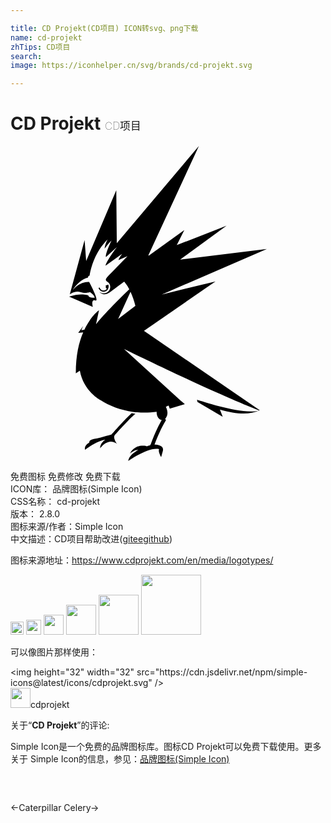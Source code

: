 ```yaml
---

title: CD Projekt(CD项目) ICON转svg、png下载
name: cd-projekt
zhTips: CD项目
search: 
image: https://iconhelper.cn/svg/brands/cd-projekt.svg

---
```


# CD Projekt  <small style="font-size: 60%;font-weight: 100">CD项目</small>

<div id="svg" class="svg-wrap">
<svg role="img" viewBox="0 0 24 24" xmlns="http://www.w3.org/2000/svg"><title>CD Projekt icon</title><path d="M18.942,20.154c-0.687,0.323-1.719,0.302-2.986-0.072l0.213,0.547l-0.389-0.226l-1.537-0.907h0.001 l-0.033-0.158C14.783,19.509,17.746,20.507,18.942,20.154z M7.929,22.045c-0.127,0.229,0.179,0.645,0.179,0.645 c-0.687-0.534-1.276,0.346-1.276,0.346c-0.039-0.385,0.397-0.669,0.397-0.669c-0.715,0.113-1.549,0.78-1.549,0.78 c-0.097-0.333,0.319-0.556,0.319-0.556c0-0.263,0.361-0.236,0.763-0.347c0.272-0.074,0.679-0.186,0.919-0.252 c0.005-0.004,0.007-0.01,0.011-0.013c0-0.002,0.303-0.348,0.671-0.745c0.291-0.31,0.614-0.648,0.868-0.88 c0.118,0.018,0.226,0.031,0.294,0.037c-0.243,0.199-0.651,0.62-0.999,0.994C8.266,21.665,8.039,21.921,7.929,22.045z M10.168,14.083 l8.822,6.05c-0.013,0.007-0.029,0.011-0.042,0.018c-0.008-0.004-0.163-0.064-0.328-0.129c-0.081-0.033-0.178-0.072-0.29-0.118 h-0.001c-0.005-0.002-0.012-0.005-0.019-0.009c-0.772-0.317-2.27-0.951-4.634-2.041c-2.4-1.112-3.815-1.798-5.028-2.388l0.001,0.002 c0,0-0.001-0.002-0.002-0.002l4.363,3.974l0.006,0.004l0.011,0.011h0.002l0.256,0.211l-1.153,0.348 c-0.001-0.006-0.005-0.013-0.006-0.018c-0.006-0.016-0.011-0.033-0.017-0.051c-0.003-0.008-0.006-0.017-0.009-0.025 c-0.006-0.017-0.012-0.033-0.018-0.05c-0.003-0.007-0.006-0.015-0.009-0.023c-0.011-0.023-0.021-0.047-0.032-0.073l-0.202,0.094 c0.09,0.197,0.121,0.356,0.121,0.482c-0.001,0.16-0.064,0.282-0.109,0.353c-0.025,0.037-0.07,0.086-0.071,0.086l0.064,0.088 c-0.004,0.011-0.008,0.023-0.014,0.035c-0.341,0.545-0.652,1.308-0.786,1.653c-0.044,0.114-0.069,0.183-0.069,0.183 c0,0,0,0.002-0.001,0.005c0.227,0.009,0.767,0.073,0.627,0.504l-0.122,0.444c-0.268-0.478-0.154-0.606-0.154-0.606 C10.544,22.894,8.968,24,8.968,24c0.052-0.411,0.506-0.697,0.768-0.847c-0.221-0.026-0.494,0.165-0.64,0.283 c0.137-0.27,0.335-0.433,0.539-0.522c-0.002-0.002-0.002-0.002-0.003-0.004c0.359-0.135,0.712-0.069,0.753-0.029l-0.002,0.001 c0.122-0.038,0.131-0.043,0.241-0.068c0.036-0.026,0.071-0.112,0.088-0.158c0.001-0.005,0.363-1.014,0.81-1.774 c-0.217-0.021-0.388-0.274-0.388-0.581c0-0.018,0.001-0.037,0.002-0.055c-0.475,0.069-0.973,0.088-1.484,0.043 c-0.016,0-0.032-0.003-0.049-0.005c0,0.001,0,0.001,0,0.001c-0.024-0.002-0.131-0.012-0.262-0.029 c-0.945-0.128-1.803-0.45-2.507-0.911l0.002,0.01c0,0-1.279-0.682-1.551-2.233l-0.309,0.195c0-1.39,0.238-2.365,0.563-3.111 l-0.38,0.037l0.38-0.534c-0.05,0.103-0.096,0.212-0.143,0.332l0.233-0.039c0,0,0,0,0-0.002c0.047-0.096,0.092-0.184,0.138-0.27 c0.092-0.169,0.188-0.328,0.295-0.484c0.024-0.035,0.069-0.098,0.111-0.152c0.062-0.08,0.147-0.179,0.204-0.245 c0.051-0.06,0.166-0.172,0.22-0.221c0.041-0.037,0.114-0.096,0.147-0.12l-0.229,1.072c0.669-0.832,1.912-2.075,2.535-2.665 c-0.118-0.222-0.248-0.418-0.386-0.581L8.08,10.763l-0.025,0.019c0,0-0.416,0.314-0.565,0.412c-0.409,0.267-0.706-0.07-0.722-0.09 c0.088,0.074,0.201,0.12,0.328,0.12c0.14,0,0.267-0.055,0.357-0.144c0.092-0.088,0.147-0.209,0.147-0.343 c0-0.068-0.014-0.132-0.038-0.191c-0.044-0.097-0.12-0.178-0.214-0.23H7.35c0,0-0.104-0.06-0.082-0.158 c0.022-0.099,0.206-0.291,0.206-0.291l0.225-0.229l0.36-0.367l0.777-0.79c0.047-0.052,0.077-0.087,0.077-0.087L8.231,8.686 L8.229,8.68c0-0.009,0.006-0.037,0.053-0.123c0.065-0.119,0.22-0.335,0.224-0.343l0.001-0.001L7.242,9.117c0-0.001,0-0.001,0-0.002 c0.074-0.35,0.824-1.365,0.858-1.412L7.27,8.464c0-0.002-0.001-0.004-0.003-0.006C7.224,8.2,7.638,7.317,7.695,7.197 C7.697,7.193,7.698,7.19,7.7,7.187C7.398,7.488,7.18,7.815,7.173,7.823c0-0.291,0.223-0.709,0.223-0.709 C7.332,7.176,7.272,7.242,7.214,7.307C6.346,8.285,6.095,9.429,6.027,9.873c0,0,0,0.001-0.001,0.001 C5.881,9.963,5.97,9.854,5.9,10.022c-0.256,0.073-0.47,0.202-0.642,0.346c-0.287,0.237-0.459,0.511-0.513,0.605 c0.034-0.043,0.07-0.083,0.105-0.119C5.38,10.3,5.992,10.36,5.992,10.36s0.682,1.26,0.542,1.405 c-0.015,0.015-0.039,0.017-0.072,0.006c-0.09-0.031-0.149-0.017-0.182,0.024c-0.105,0.117-0.009,0.454-0.008,0.462l-1.809-0.778 c0.858-0.318,1.47-0.1,1.47-0.1c0,0.212,0.48,0.184,0.48,0.184s0,0,0-0.001h0.001c0-0.196-0.365-0.43-0.365-0.43 s-0.327,0.136-0.716,0c-0.077-0.027-0.161-0.038-0.242-0.034C5.02,11.1,4.946,11.115,4.874,11.136 c-0.206,0.059-0.357,0.174-0.357,0.174v-0.001L4.515,11.31l1.131-4.139l0.119,1.591L8.06,3.367l0.039,4.037L14.354,0l-3.847,8.316 l0.023,0.041l2.713-1.954l-0.573,1.149l3.793-1.481l-3.539,2.585l6.612-0.81l-8.021,3.471l4.105-1.001L10.168,14.083z M11.512,11.319l0.001,0l-0.001-0.004C11.512,11.316,11.512,11.317,11.512,11.319z M9.515,12.181 c-0.095-0.395-0.223-0.757-0.371-1.076L8.2,13.182L9.515,12.181z M7.215,11.087c0.208-0.071,0.314-0.308,0.239-0.529l-0.208,0.071 c0.013,0.031,0.022,0.064,0.022,0.099c0,0.031-0.005,0.06-0.017,0.086l0.095,0.057c-0.032,0.051-0.081,0.095-0.141,0.12 c-0.036,0.016-0.074,0.022-0.112,0.022c-0.122,0-0.236-0.074-0.286-0.195c-0.004-0.01-0.01-0.022-0.012-0.034l-0.092,0.03 C6.778,11.038,7.008,11.158,7.215,11.087z"/></svg>
</div>
<detail full-name='cd-projekt'></detail>

<div class="detail-page">
<p>
<span><span class="badge-success badge">免费图标</span> <span class="badge-success badge">免费修改</span>  <span class="badge-success badge">免费下载</span> </span>
<br/>
<span>
ICON库：
<span class="badge-secondary badge">品牌图标(Simple Icon)</span> 
</span>
<br/>
<span>
CSS名称：
<span class="badge-secondary badge">cd-projekt</span> 
</span>

<br/>
<span>
版本：
<span class="badge-secondary badge">2.8.0</span> 
</span>
<br/>
<span>图标来源/作者：<span class="badge-light badge">Simple Icon</span></span> 
<br/>
<span class="zh-detail">中文描述：<span class="badge-primary badge">CD项目</span><span class="help-link"><span>帮助改进</span>(<a href="https://gitee.com/liuwave/icon-helper/edit/master/json/brands/cd-projekt.json" target="_blank" rel="noopener noreferrer">gitee</a><a href="https://github.com/liuwave/icon-helper/edit/master/json/brands/cd-projekt.json" target="_blank" rel="noopener noreferrer">github</a></span>)</span><br/>
</p>
</div><div class="description description alert alert-light"><p>图标来源地址：<a href="https://www.cdprojekt.com/en/media/logotypes/" target="_blank" rel="noopener noreferrer">https://www.cdprojekt.com/en/media/logotypes/</a></p></div>
<div class="alert alert-dark">
<img height="21" width="21" src="https://cdn.jsdelivr.net/npm/simple-icons@latest/icons/cdprojekt.svg" />
<img height="24" width="24" src="https://cdn.jsdelivr.net/npm/simple-icons@latest/icons/cdprojekt.svg" />
<img height="32" width="32" src="https://cdn.jsdelivr.net/npm/simple-icons@latest/icons/cdprojekt.svg" />
<img height="48" width="48" src="https://cdn.jsdelivr.net/npm/simple-icons@latest/icons/cdprojekt.svg" />
<img height="64" width="64" src="https://cdn.jsdelivr.net/npm/simple-icons@latest/icons/cdprojekt.svg" />
<img height="96" width="96" src="https://cdn.jsdelivr.net/npm/simple-icons@latest/icons/cdprojekt.svg" />

</div>
<div>
  <p>可以像图片那样使用：    
  </p>
  <div class="alert alert-primary" style="font-size: 14px">
    &lt;img height="32" width="32" src="https://cdn.jsdelivr.net/npm/simple-icons@latest/icons/cdprojekt.svg" /&gt;
    <copy-btn content='<img height="32" width="32" src="https://cdn.jsdelivr.net/npm/simple-icons@latest/icons/cdprojekt.svg" />'></copy-btn>
  </div>
  <div class="alert alert-secondary">
    <img height="32" width="32" src="https://cdn.jsdelivr.net/npm/simple-icons@latest/icons/cdprojekt.svg" />cdprojekt
    <copy-btn content="cdprojekt" btn-title="复制图标名称"></copy-btn>
  </div>
</div>
<div class="icon-detail__container">
<p>关于“<b>CD Projekt</b>”的评论:</p>
</div>
<Vssue title="关于“CD Projekt”的评论" />
<div><p>Simple Icon是一个免费的品牌图标库。图标CD Projekt可以免费下载使用。更多关于  Simple Icon的信息，参见：<a target="_blank" href="https://iconhelper.cn/brands.html">品牌图标(Simple Icon)</a>
</p></div>


<div style="padding:2rem 0 " class="page-nav"><p class="inner"><span class="prev">←<router-link to="/icon/caterpillar.html">Caterpillar</router-link></span> <span class="next"><router-link to="/icon/celery.html">Celery</router-link>→</span></p></div>
